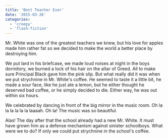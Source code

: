 ```yaml
---
title: 'Best Teacher Ever'
date: '2015-03-26'
categories:
  - 'creepy'
  - 'flash-fiction'
---
```


Mr. White was one of the greatest teachers we knew, but his love for apples made
him rather fat so we decided to make the world a better place by destroying him.

<!-- truncate -->


We put lard in his briefcase, we made loud noises at night in the boys
dormitory, we burned a lock of his hair on the altar of Greed. All to make sure
Principal Black gave him the pink slip. But what really did it was when we put
strychnine in Mr. White's coffee. He seemed to taste it a little bit, he made a
sour face, like he just ate a lemon, but he either thought he deserved bad
coffee, or he simply decided to die. Either way, he was out within six hours.

We celebrated by dancing in front of the big mirror in the music room. Oh la la
la la la la laaaah. Oh la! The music was so beautiful.

Alas! The day after that the school already had a new Mr. White. It must have
grown him as a defense mechanism against sinister schoolboys. What were we to
do? If only we could put strychnine in the school's coffee.
